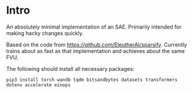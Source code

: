 # Intro

An absolutely minimal implementation of an SAE. Primarily intended for making hacky changes quickly.

Based on the code from https://github.com/EleutherAI/sparsify. Currently trains about as fast as that implementation and achieves about the same FVU.

The following should install all necessary packages:
```
pip3 install torch wandb tqdm bitsandbytes datasets transformers dotenv accelerate einops
```